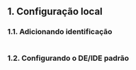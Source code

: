 ## 1. Configuração local

### 1.1. Adicionando identificação

```

```

### 1.2. Configurando o DE/IDE padrão

```

```